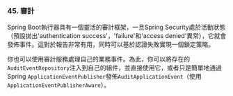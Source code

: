 ### 45. 審計

Spring Boot執行器具有一個靈活的審計框架，一旦Spring Security處於活動狀態（預設拋出'authentication success'，'failure'和'access denied'異常），它就會發佈事件。這對於報告非常有用，同時可以基於認證失敗實現一個鎖定策略。

你也可以使用審計服務處理自己的業務事件。為此，你可以將存在的`AuditEventRepository`注入到自己的組件，並直接使用它，或者只是簡單地通過Spring `ApplicationEventPublisher`發佈`AuditApplicationEvent`（使用`ApplicationEventPublisherAware`）。
